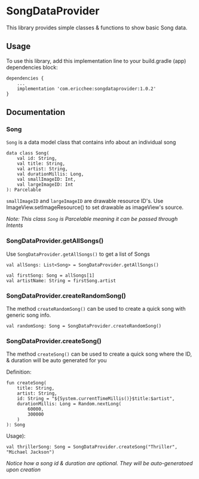 # SongDataProvider

This library provides simple classes & functions to show basic Song data.

## Usage
To use this library, add this implementation line to your build.gradle (app) dependencies block:
```
dependencies {
    ...
    implementation 'com.ericchee:songdataprovider:1.0.2'
}
```

## Documentation

### Song
`Song` is a data model class that contains info about an individual song
```
data class Song(
    val id: String,
    val title: String,
    val artist: String,
    val durationMillis: Long,
    val smallImageID: Int,
    val largeImageID: Int
): Parcelable
```

`smallImageID` and `largeImageID` are drawable resource ID's. Use ImageView.setImageResource() to set drawable as imageView's source.

_Note: This class `Song` is Parcelable meaning it can be passed through Intents_


### SongDataProvider.getAllSongs()
Use `SongDataProvider.getAllSongs()` to get a list of Songs
```
val allSongs: List<Song> = SongDataProvider.getAllSongs()

val firstSong: Song = allSongs[1]
val artistName: String = firstSong.artist
```

### SongDataProvider.createRandomSong()
The method `createRandomSong()` can be used to create a quick song with generic song info.

```
val randomSong: Song = SongDataProvider.createRandomSong()
```

### SongDataProvider.createSong()
The method `createSong()` can be used to create a quick song where the ID, & duration will be auto generated for you

Definition:
```
fun createSong(
    title: String,
    artist: String,
    id: String = "${System.currentTimeMillis()}$title:$artist",
    durationMillis: Long = Random.nextLong(
        60000,
        300000
    )
): Song
```

Usage):
```
val thrillerSong: Song = SongDataProvider.createSong("Thriller", "Michael Jackson")
```
_Notice how a song id & duration are optional. They will be auto-generatoed upon creation_
